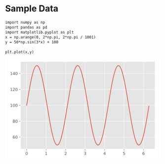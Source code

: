 # Sample Data

```
import numpy as np
import pandas as pd
import matplotlib.pyplot as plt
x = np.arange(0, 2*np.pi, 2*np.pi / 1001)
y = 50*np.sin(3*x) + 100

plt.plot(x,y)

```

![picture 2](images/c0ecf552151206c3b69fc2fac3bb250e9bca6bc046c1bcd9b4de9f975437cfa2.png)  

